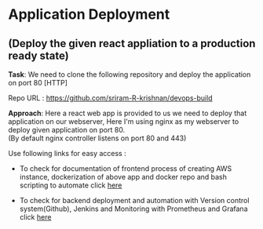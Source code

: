 # **Application Deployment**

## (Deploy the given react appliation to a production ready state)


**Task**: We need to clone the following repository and deploy the application on port 80 [HTTP]

Repo URL :  https://github.com/sriram-R-krishnan/devops-build


**Approach**: Here a react web app is provided to us we need to deploy that application on our webserver, Here I'm using nginx as my webserver to deploy given application on port 80.\
(By default nginx controller listens on port 80 and 443)

Use following links for easy access :

- To check for documentation of frontend process of creating AWS instance, dockerization of above app and docker repo and bash scripting to automate click [here](https://github.com/shivagorasa/CapstoneProject/blob/main/frontend.md)

- To check for backend deployment and automation with Version control system(Github), Jenkins and Monitoring with Prometheus and Grafana click [here](https://github.com/shivagorasa/CapstoneProject/blob/main/backend.md)

